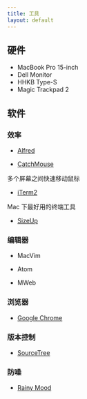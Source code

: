 ```yaml
---
title: 工具
layout: default
---
```


## 硬件

* MacBook Pro 15-inch
* Dell Monitor
* HHKB Type-S
* Magic Trackpad 2

## 软件

### 效率

* [Alfred](https://www.alfredapp.com/)

* [CatchMouse](https://github.com/ROUND/CatchMouse)

多个屏幕之间快速移动鼠标

* [iTerm2](https://www.iterm2.com/)

Mac 下最好用的终端工具

* [SizeUp](http://www.irradiatedsoftware.com/sizeup/)


### 编辑器

* MacVim

* Atom

* MWeb

### 浏览器

* [Google Chrome](https://www.google.com/chrome/browser/desktop/)


### 版本控制

* [SourceTree](https://www.sourcetreeapp.com)



### 防噪

* [Rainy Mood](http://rainymood.com)


